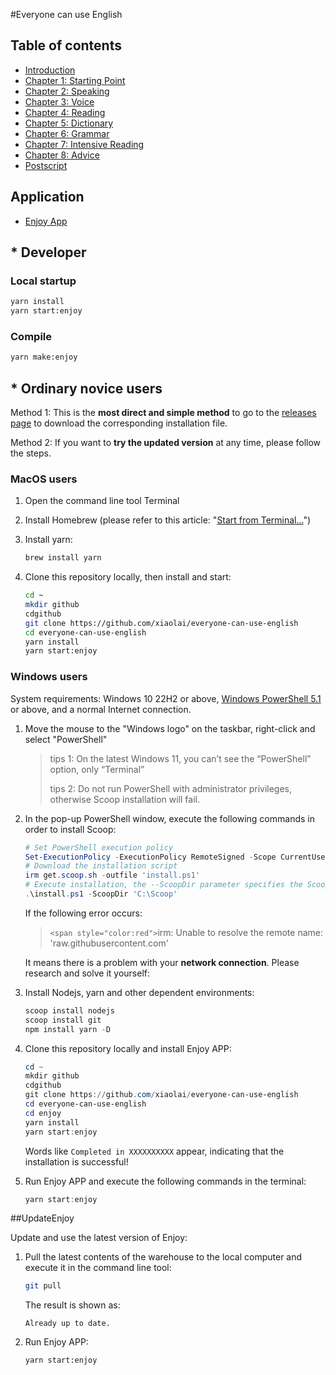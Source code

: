 #Everyone can use English

## Table of contents

- [Introduction](./book/README.md)
- [Chapter 1: Starting Point](./book/chapter1.md)
- [Chapter 2: Speaking](./book/chapter2.md)
- [Chapter 3: Voice](./book/chapter3.md)
- [Chapter 4: Reading](./book/chapter4.md)
- [Chapter 5: Dictionary](./book/chapter5.md)
- [Chapter 6: Grammar](./book/chapter6.md)
- [Chapter 7: Intensive Reading](./book/chapter7.md)
- [Chapter 8: Advice](./book/chapter8.md)
- [Postscript](./book/end.md)

## Application

- [Enjoy App](./enjoy/README.md)

## * Developer

### Local startup

```bash
yarn install
yarn start:enjoy
```

### Compile

```bash
yarn make:enjoy
```

## * Ordinary novice users

Method 1: This is the **most direct and simple method** to go to the [releases page](https://github.com/xiaolai/everyone-can-use-english/tags) to download the corresponding installation file.

Method 2: If you want to **try the updated version** at any time, please follow the steps.

### MacOS users

1. Open the command line tool Terminal
2. Install Homebrew (please refer to this article: "[Start from Terminal...](https://github.com/xiaolai/apple-computer-literacy/blob/main/start-from-terminal.md)")
3. Install yarn:

    ```bash
    brew install yarn
    ```
4. Clone this repository locally, then install and start:

    ```bash
    cd ~
    mkdir github
    cdgithub
    git clone https://github.com/xiaolai/everyone-can-use-english
    cd everyone-can-use-english
    yarn install
    yarn start:enjoy
    ```

### Windows users

System requirements: Windows 10 22H2 or above, [Windows PowerShell 5.1](https://aka.ms/wmf5download) or above, and a normal Internet connection.

1. Move the mouse to the "Windows logo" on the taskbar, right-click and select "PowerShell"

    > tips 1: On the latest Windows 11, you can’t see the “PowerShell” option, only “Terminal”
    >
    > tips 2: Do not run PowerShell with administrator privileges, otherwise Scoop installation will fail.
    >
2. In the pop-up PowerShell window, execute the following commands in order to install Scoop:

    ```powershell
    # Set PowerShell execution policy
    Set-ExecutionPolicy -ExecutionPolicy RemoteSigned -Scope CurrentUser
    # Download the installation script
    irm get.scoop.sh -outfile 'install.ps1'
    # Execute installation, the --ScoopDir parameter specifies the Scoop installation path
    .\install.ps1 -ScoopDir 'C:\Scoop'
    ```

    If the following error occurs:

    > `<span style="color:red">`irm: Unable to resolve the remote name: 'raw.githubusercontent.com'
    >

    It means there is a problem with your **network connection**. Please research and solve it yourself:
3. Install Nodejs, yarn and other dependent environments:

    ```powershell
    scoop install nodejs
    scoop install git
    npm install yarn -D
    ```
4. Clone this repository locally and install Enjoy APP:

    ```powershell
    cd ~
    mkdir github
    cdgithub
    git clone https://github.com/xiaolai/everyone-can-use-english
    cd everyone-can-use-english
    cd enjoy
    yarn install
    yarn start:enjoy
    ```

    Words like `Completed in XXXXXXXXXX` appear, indicating that the installation is successful!
5. Run Enjoy APP and execute the following commands in the terminal:

    ```powershell
    yarn start:enjoy
    ```

##UpdateEnjoy

Update and use the latest version of Enjoy:

1. Pull the latest contents of the warehouse to the local computer and execute it in the command line tool:

    ```bash
    git pull
    ```
    The result is shown as:

    ```shell
    Already up to date.
    ```
2. Run Enjoy APP:

    ```shell
    yarn start:enjoy
    ```
